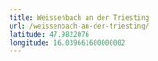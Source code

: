 ```yaml
---
title: Weissenbach an der Triesting
url: /weissenbach-an-der-triesting/
latitude: 47.9822076
longitude: 16.039661600000002
---
```

